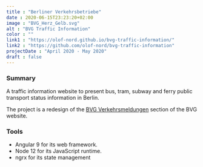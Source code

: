 ```yaml
---
title : "Berliner Verkehrsbetriebe"
date : 2020-06-15T23:23:20+02:00
image : "BVG_Herz_Gelb.svg"
alt : "BVG Traffic Information"
color : ""
link1 : "https://olof-nord.github.io/bvg-traffic-information/"
link2 : "https://github.com/olof-nord/bvg-traffic-information"
projectDate : "April 2020 - May 2020"
draft : false
---
```


### Summary

A traffic information website to present bus, tram, subway and ferry public transport status information in Berlin.

The project is a redesign of the [BVG Verkehrsmeldungen](https://www.bvg.de/de/Fahrinfo/Verkehrsmeldungen) section of
the BVG website.

### Tools

* Angular 9 for its web framework.
* Node 12 for its JavaScript runtime.
* ngrx for its state management
